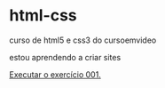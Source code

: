 # html-css
 curso de html5 e css3 do cursoemvideo

 estou aprendendo a criar sites 

 <a href="https://maghot.github.io/html-css/Exercicios/ex001/index.html">Executar o exercício 001.</a>